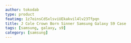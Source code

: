 ```yaml
---
author: tokodab
type: product
featimg: 1z7oinsCdSxlsviUEkakvil4lv23Tfpqn
title: J Cole Crown Born Sinner Samsung Galaxy S9 Case
tags: [samsung, galaxy, s9]
category: [samsung]
---
```

